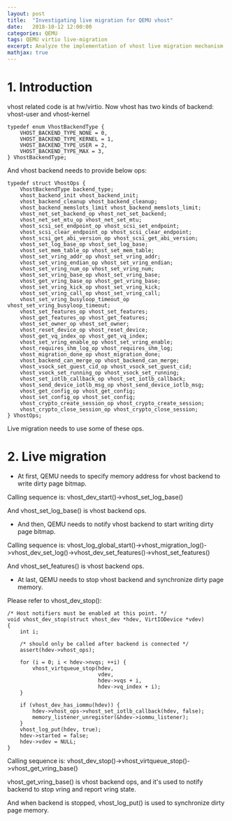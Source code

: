 ```yaml
---
layout: post
title:  "Investigating live migration for QEMU vhost"
date:   2018-10-12 12:00:00
categories: QEMU
tags: QEMU virtio live-migration
excerpt: Analyze the implementation of vhost live migration mechanism
mathjax: true
---
```

# 1. Introduction
vhost related code is at hw/virtio.
Now vhost has two kinds of backend: vhost-user and vhost-kernel
```
typedef enum VhostBackendType {
    VHOST_BACKEND_TYPE_NONE = 0,
    VHOST_BACKEND_TYPE_KERNEL = 1,
    VHOST_BACKEND_TYPE_USER = 2,
    VHOST_BACKEND_TYPE_MAX = 3,
} VhostBackendType;
```
And vhost backend needs to provide below ops:
```
typedef struct VhostOps {
    VhostBackendType backend_type;
    vhost_backend_init vhost_backend_init;
    vhost_backend_cleanup vhost_backend_cleanup;
    vhost_backend_memslots_limit vhost_backend_memslots_limit;
    vhost_net_set_backend_op vhost_net_set_backend;
    vhost_net_set_mtu_op vhost_net_set_mtu;
    vhost_scsi_set_endpoint_op vhost_scsi_set_endpoint;
    vhost_scsi_clear_endpoint_op vhost_scsi_clear_endpoint;
    vhost_scsi_get_abi_version_op vhost_scsi_get_abi_version;
    vhost_set_log_base_op vhost_set_log_base;
    vhost_set_mem_table_op vhost_set_mem_table;
    vhost_set_vring_addr_op vhost_set_vring_addr;
    vhost_set_vring_endian_op vhost_set_vring_endian;
    vhost_set_vring_num_op vhost_set_vring_num;
    vhost_set_vring_base_op vhost_set_vring_base;
    vhost_get_vring_base_op vhost_get_vring_base;
    vhost_set_vring_kick_op vhost_set_vring_kick;
    vhost_set_vring_call_op vhost_set_vring_call;
    vhost_set_vring_busyloop_timeout_op vhost_set_vring_busyloop_timeout;
    vhost_set_features_op vhost_set_features;
    vhost_get_features_op vhost_get_features;
    vhost_set_owner_op vhost_set_owner;
    vhost_reset_device_op vhost_reset_device;
    vhost_get_vq_index_op vhost_get_vq_index;
    vhost_set_vring_enable_op vhost_set_vring_enable;
    vhost_requires_shm_log_op vhost_requires_shm_log;
    vhost_migration_done_op vhost_migration_done;
    vhost_backend_can_merge_op vhost_backend_can_merge;
    vhost_vsock_set_guest_cid_op vhost_vsock_set_guest_cid;
    vhost_vsock_set_running_op vhost_vsock_set_running;
    vhost_set_iotlb_callback_op vhost_set_iotlb_callback;
    vhost_send_device_iotlb_msg_op vhost_send_device_iotlb_msg;
    vhost_get_config_op vhost_get_config;
    vhost_set_config_op vhost_set_config;
    vhost_crypto_create_session_op vhost_crypto_create_session;
    vhost_crypto_close_session_op vhost_crypto_close_session;
} VhostOps;
```
Live migration needs to use some of these ops.
# 2. Live migration
* At first, QEMU needs to specify memory address for vhost backend to write dirty page bitmap.

Calling sequence is: vhost_dev_start()->vhost_set_log_base()

And vhost_set_log_base() is vhost backend ops.

* And then, QEMU needs to notify vhost backend to start writing dirty page bitmap.

Calling sequence is: vhost_log_global_start()->vhost_migration_log()->vhost_dev_set_log()->vhost_dev_set_features()->vhost_set_features()

And vhost_set_features() is vhost backend ops.

* At last, QEMU needs to stop vhost backend and synchronize dirty page memory.

Please refer to vhost_dev_stop():
```
/* Host notifiers must be enabled at this point. */
void vhost_dev_stop(struct vhost_dev *hdev, VirtIODevice *vdev)
{
    int i;

    /* should only be called after backend is connected */
    assert(hdev->vhost_ops);

    for (i = 0; i < hdev->nvqs; ++i) {
        vhost_virtqueue_stop(hdev,
                             vdev,
                             hdev->vqs + i,
                             hdev->vq_index + i);
    }

    if (vhost_dev_has_iommu(hdev)) {
        hdev->vhost_ops->vhost_set_iotlb_callback(hdev, false);
        memory_listener_unregister(&hdev->iommu_listener);
    }
    vhost_log_put(hdev, true);
    hdev->started = false;
    hdev->vdev = NULL;
}
```
Calling sequence is: vhost_dev_stop()->vhost_virtqueue_stop()->vhost_get_vring_base()

vhost_get_vring_base() is vhost backend ops, and it's used to notify backend to stop vring and report vring state.

And when backend is stopped, vhost_log_put() is used to synchronize dirty page memory.
